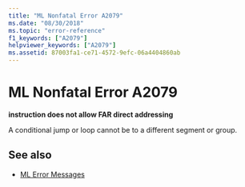 ```yaml
---
title: "ML Nonfatal Error A2079"
ms.date: "08/30/2018"
ms.topic: "error-reference"
f1_keywords: ["A2079"]
helpviewer_keywords: ["A2079"]
ms.assetid: 87003fa1-ce71-4572-9efc-06a4404860ab
---
```

# ML Nonfatal Error A2079

**instruction does not allow FAR direct addressing**

A conditional jump or loop cannot be to a different segment or group.

## See also

- [ML Error Messages](../../assembler/masm/ml-error-messages.md)
